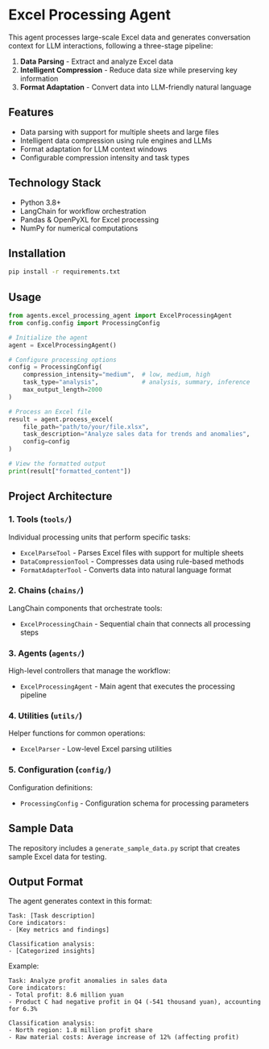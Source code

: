 # Excel Processing Agent

This agent processes large-scale Excel data and generates conversation context for LLM interactions, following a three-stage pipeline:
1. **Data Parsing** - Extract and analyze Excel data
2. **Intelligent Compression** - Reduce data size while preserving key information
3. **Format Adaptation** - Convert data into LLM-friendly natural language

## Features

- Data parsing with support for multiple sheets and large files
- Intelligent data compression using rule engines and LLMs
- Format adaptation for LLM context windows
- Configurable compression intensity and task types

## Technology Stack

- Python 3.8+
- LangChain for workflow orchestration
- Pandas & OpenPyXL for Excel processing
- NumPy for numerical computations

## Installation

```bash
pip install -r requirements.txt
```

## Usage

```python
from agents.excel_processing_agent import ExcelProcessingAgent
from config.config import ProcessingConfig

# Initialize the agent
agent = ExcelProcessingAgent()

# Configure processing options
config = ProcessingConfig(
    compression_intensity="medium",  # low, medium, high
    task_type="analysis",            # analysis, summary, inference
    max_output_length=2000
)

# Process an Excel file
result = agent.process_excel(
    file_path="path/to/your/file.xlsx",
    task_description="Analyze sales data for trends and anomalies",
    config=config
)

# View the formatted output
print(result["formatted_content"])
```

## Project Architecture

### 1. Tools (`tools/`)
Individual processing units that perform specific tasks:
- `ExcelParseTool` - Parses Excel files with support for multiple sheets
- `DataCompressionTool` - Compresses data using rule-based methods
- `FormatAdapterTool` - Converts data into natural language format

### 2. Chains (`chains/`)
LangChain components that orchestrate tools:
- `ExcelProcessingChain` - Sequential chain that connects all processing steps

### 3. Agents (`agents/`)
High-level controllers that manage the workflow:
- `ExcelProcessingAgent` - Main agent that executes the processing pipeline

### 4. Utilities (`utils/`)
Helper functions for common operations:
- `ExcelParser` - Low-level Excel parsing utilities

### 5. Configuration (`config/`)
Configuration definitions:
- `ProcessingConfig` - Configuration schema for processing parameters

## Sample Data

The repository includes a `generate_sample_data.py` script that creates sample Excel data for testing.

## Output Format

The agent generates context in this format:

```
Task: [Task description]
Core indicators:
- [Key metrics and findings]

Classification analysis:
- [Categorized insights]
```

Example:
```
Task: Analyze profit anomalies in sales data
Core indicators:
- Total profit: 8.6 million yuan
- Product C had negative profit in Q4 (-541 thousand yuan), accounting for 6.3%

Classification analysis:
- North region: 1.8 million profit share
- Raw material costs: Average increase of 12% (affecting profit)
```